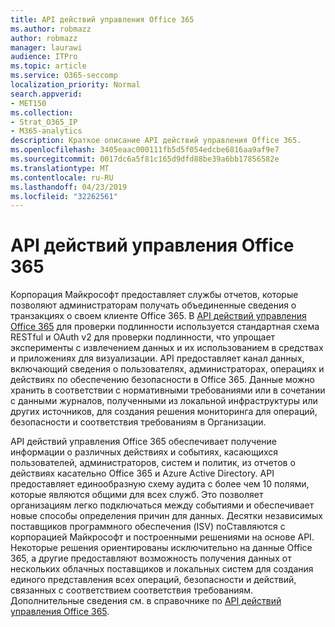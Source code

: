 ```yaml
---
title: API действий управления Office 365
ms.author: robmazz
author: robmazz
manager: laurawi
audience: ITPro
ms.topic: article
ms.service: O365-seccomp
localization_priority: Normal
search.appverid:
- MET150
ms.collection:
- Strat_O365_IP
- M365-analytics
description: Краткое описание API действий управления Office 365.
ms.openlocfilehash: 3405eaac000111fb5d5f054edcbe6816aa9af9e7
ms.sourcegitcommit: 0017dc6a5f81c165d9dfd88be39a6bb17856582e
ms.translationtype: MT
ms.contentlocale: ru-RU
ms.lasthandoff: 04/23/2019
ms.locfileid: "32262561"
---
```

# <a name="office-365-management-activity-api"></a>API действий управления Office 365
Корпорация Майкрософт предоставляет службы отчетов, которые позволяют администраторам получать объединенные сведения о транзакциях о своем клиенте Office 365. В [API действий управления Office 365](https://docs.microsoft.com/office/office-365-management-api/office-365-management-apis-overview) для проверки подлинности используется стандартная схема RESTful и OAuth v2 для проверки подлинности, что упрощает эксперименты с извлечением данных и их использованием в средствах и приложениях для визуализации. API предоставляет канал данных, включающий сведения о пользователях, администраторах, операциях и действиях по обеспечению безопасности в Office 365. Данные можно хранить в соответствии с нормативными требованиями или в сочетании с данными журналов, полученными из локальной инфраструктуры или других источников, для создания решения мониторинга для операций, безопасности и соответствия требованиям в Организации.

API действий управления Office 365 обеспечивает получение информации о различных действиях и событиях, касающихся пользователей, администраторов, систем и политик, из отчетов о действиях касательно Office 365 и Azure Active Directory. API предоставляет единообразную схему аудита с более чем 10 полями, которые являются общими для всех служб. Это позволяет организациям легко подключаться между событиями и обеспечивает новые способы определения причин для данных. Десятки независимых поставщиков программного обеспечения (ISV) поСтавляются с корпорацией Майкрософт и построенными решениями на основе API. Некоторые решения ориентированы исключительно на данные Office 365, а другие предоставляют возможность получения данных от нескольких облачных поставщиков и локальных систем для создания единого представления всех операций, безопасности и действий, связанных с соответствием соответствия требованиям. Дополнительные сведения см. в справочнике по [API действий управления Office 365](https://docs.microsoft.com/office/office-365-management-api/office-365-management-activity-api-reference).
